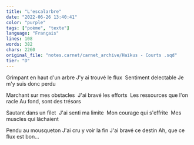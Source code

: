```yaml
---
title: "L'escalarbre"
date: "2022-06-26 13:40:41"
color: "purple"
tags: ["poème", "texte"]
language: "Français"
lines: 108
words: 382
chars: 2260
original_file: "notes.carnet/carnet_archive/Haïkus - Courts .sqd"
tier: "D"
---
```


Grimpant en haut d'un arbre
J'y ai trouvé le flux 
Sentiment delectable
Je m'y suis donc perdu 

Marchant sur mes obstacles 
J'ai bravé les efforts 
Les ressources que l'on racle
Au fond, sont des trésors 

Sautant dans un filet 
J'ai senti ma limite 
Mon courage qui s'effrite 
Mes muscles qui lâchaient 

Pendu au mousqueton
J'ai cru y voir la fin
J'ai bravé ce destin
Ah, que ce flux est bon... 
